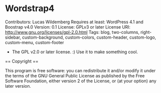 # Wordstrap4

Contributors: Lucas Wildemberg
Requires at least: WordPress 4.1 and Boostrap v4.0
Version: 0.1
License: GPLv3 or later
License URI: http://www.gnu.org/licenses/gpl-2.0.html
Tags: blog, two-columns, right-sidebar, custom-background, custom-colors, custom-header, custom-logo, custom-menu, custom-footer

* The GPL v2.0 or later license. :) Use it to make something cool.

== Copyright ==

This program is free software: you can redistribute it and/or modify
it under the terms of the GNU General Public License as published by
the Free Software Foundation, either version 2 of the License, or
(at your option) any later version.

